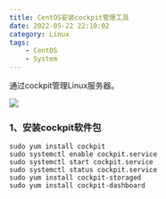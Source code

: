 ```yaml
---
title: CentOS安装cockpit管理工具
date: 2022-05-22 22:10:02
category: Linux
tags: 
    - CentOS
    - System
---
```


通过cockpit管理Linux服务器。

![](https://s2.loli.net/2022/06/06/AqmpcIWK7VnsbF2.png)

### 1、安装cockpit软件包

```
sudo yum install cockpit
sudo systemctl enable cockpit.service
sudo systemctl start cockpit.service
sudo systemctl status cockpit.service
sudo yum install cockpit-storaged
sudo yum install cockpit-dashboard
```

